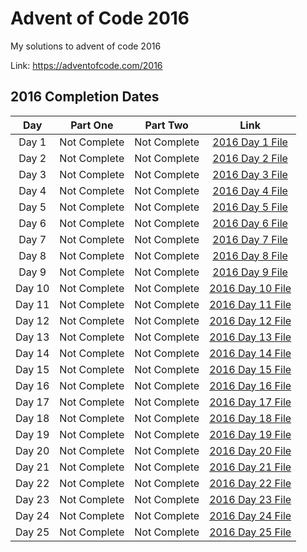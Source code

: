 # Advent of Code 2016

My solutions to advent of code 2016

Link: https://adventofcode.com/2016

## 2016 Completion Dates

|Day|Part One|Part Two|Link|
|:---:|:----:|:------:|:---:|
|Day 1|Not Complete|Not Complete|[2016 Day 1 File](https://github.com/Hopson97/advent-of-code/blob/master/cpp/2016/day1.cpp)|
|Day 2|Not Complete|Not Complete|[2016 Day 2 File](https://github.com/Hopson97/advent-of-code/blob/master/cpp/2016/day2.cpp)|
|Day 3|Not Complete|Not Complete|[2016 Day 3 File](https://github.com/Hopson97/advent-of-code/blob/master/cpp/2016/day3.cpp)|
|Day 4|Not Complete|Not Complete|[2016 Day 4 File](https://github.com/Hopson97/advent-of-code/blob/master/cpp/2016/day4.cpp)|
|Day 5|Not Complete|Not Complete|[2016 Day 5 File](https://github.com/Hopson97/advent-of-code/blob/master/cpp/2016/day5.cpp)|
|Day 6|Not Complete|Not Complete|[2016 Day 6 File](https://github.com/Hopson97/advent-of-code/blob/master/cpp/2016/day6.cpp)|
|Day 7|Not Complete|Not Complete|[2016 Day 7 File](https://github.com/Hopson97/advent-of-code/blob/master/cpp/2016/day7.cpp)|
|Day 8|Not Complete|Not Complete|[2016 Day 8 File](https://github.com/Hopson97/advent-of-code/blob/master/cpp/2016/day8.cpp)|
|Day 9|Not Complete|Not Complete|[2016 Day 9 File](https://github.com/Hopson97/advent-of-code/blob/master/cpp/2016/day9.cpp)|
|Day 10|Not Complete|Not Complete|[2016 Day 10 File](https://github.com/Hopson97/advent-of-code/blob/master/cpp/2016/day10.cpp)|
|Day 11|Not Complete|Not Complete|[2016 Day 11 File](https://github.com/Hopson97/advent-of-code/blob/master/cpp/2016/day11.cpp)|
|Day 12|Not Complete|Not Complete|[2016 Day 12 File](https://github.com/Hopson97/advent-of-code/blob/master/cpp/2016/day12.cpp)|
|Day 13|Not Complete|Not Complete|[2016 Day 13 File](https://github.com/Hopson97/advent-of-code/blob/master/cpp/2016/day13.cpp)|
|Day 14|Not Complete|Not Complete|[2016 Day 14 File](https://github.com/Hopson97/advent-of-code/blob/master/cpp/2016/day14.cpp)|
|Day 15|Not Complete|Not Complete|[2016 Day 15 File](https://github.com/Hopson97/advent-of-code/blob/master/cpp/2016/day15.cpp)|
|Day 16|Not Complete|Not Complete|[2016 Day 16 File](https://github.com/Hopson97/advent-of-code/blob/master/cpp/2016/day16.cpp)|
|Day 17|Not Complete|Not Complete|[2016 Day 17 File](https://github.com/Hopson97/advent-of-code/blob/master/cpp/2016/day17.cpp)|
|Day 18|Not Complete|Not Complete|[2016 Day 18 File](https://github.com/Hopson97/advent-of-code/blob/master/cpp/2016/day18.cpp)|
|Day 19|Not Complete|Not Complete|[2016 Day 19 File](https://github.com/Hopson97/advent-of-code/blob/master/cpp/2016/day19.cpp)|
|Day 20|Not Complete|Not Complete|[2016 Day 20 File](https://github.com/Hopson97/advent-of-code/blob/master/cpp/2016/day20.cpp)|
|Day 21|Not Complete|Not Complete|[2016 Day 21 File](https://github.com/Hopson97/advent-of-code/blob/master/cpp/2016/day21.cpp)|
|Day 22|Not Complete|Not Complete|[2016 Day 22 File](https://github.com/Hopson97/advent-of-code/blob/master/cpp/2016/day22.cpp)|
|Day 23|Not Complete|Not Complete|[2016 Day 23 File](https://github.com/Hopson97/advent-of-code/blob/master/cpp/2016/day23.cpp)|
|Day 24|Not Complete|Not Complete|[2016 Day 24 File](https://github.com/Hopson97/advent-of-code/blob/master/cpp/2016/day24.cpp)|
|Day 25|Not Complete|Not Complete|[2016 Day 25 File](https://github.com/Hopson97/advent-of-code/blob/master/cpp/2016/day25.cpp)|
